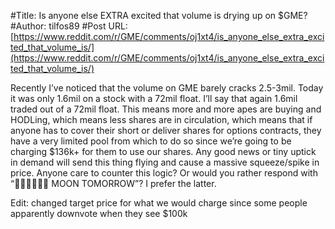 #Title: Is anyone else EXTRA excited that volume is drying up on $GME?
#Author: tilfos89
#Post URL: [https://www.reddit.com/r/GME/comments/oj1xt4/is_anyone_else_extra_excited_that_volume_is/](https://www.reddit.com/r/GME/comments/oj1xt4/is_anyone_else_extra_excited_that_volume_is/)


Recently I’ve noticed that the volume on GME barely cracks 2.5-3mil. Today it was only 1.6mil on a stock with a 72mil float. I’ll say that again 1.6mil traded out of a 72mil float. This means more and more apes are buying and HODLing, which means less shares are in circulation, which means that if anyone has to cover their short or deliver shares for options contracts, they have a very limited pool from which to do so since we’re going to be charging $136k+ for them to use our shares. Any good news or tiny uptick in demand will send this thing flying and cause a massive squeeze/spike in price. Anyone care to counter this logic? Or would you rather respond with “🙌🏼🙌🏼🙌🏼 MOON TOMORROW”?
I prefer the latter.

Edit: changed target price for what we would charge since some people apparently downvote when they see $100k